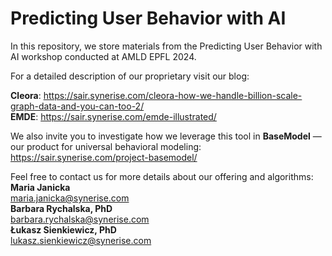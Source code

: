 # Predicting User Behavior with AI 
In this repository, we store materials from the Predicting User Behavior with AI workshop conducted at AMLD EPFL 2024.

For a detailed description of our proprietary visit our blog:

**Cleora**: https://sair.synerise.com/cleora-how-we-handle-billion-scale-graph-data-and-you-can-too-2/  
**EMDE**: https://sair.synerise.com/emde-illustrated/
 
We also invite you to investigate how we leverage this tool in **BaseModel** — our product for universal behavioral modeling: https://sair.synerise.com/project-basemodel/

Feel free to contact us for more details about our offering and algorithms:  
**Maria Janicka​**  
maria.janicka@synerise.com  
**Barbara Rychalska, PhD**   
barbara.rychalska@synerise.com  
**Łukasz Sienkiewicz, PhD​**  
lukasz.sienkiewicz@synerise.com
